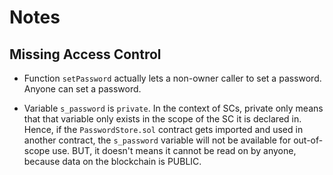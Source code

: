 # Notes

## Missing Access Control

- Function `setPassword` actually lets a non-owner caller to set a password. Anyone can set a password.

- Variable `s_password` is `private`. In the context of SCs, private only means that that variable only exists in the scope of the SC it is declared in. Hence, if the `PasswordStore.sol` contract gets imported and used in another contract, the `s_password` variable will not be available for out-of-scope use. BUT, it doesn't means it cannot be read on by anyone, because data on the blockchain is PUBLIC.